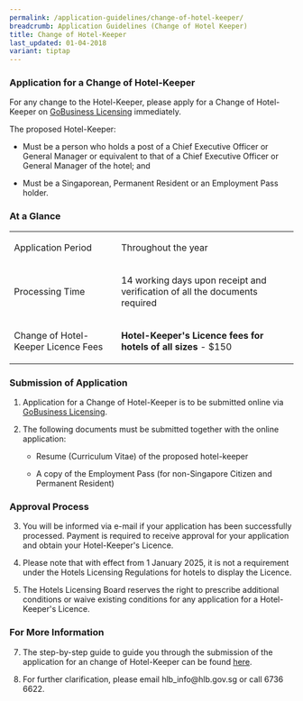 ```yaml
---
permalink: /application-guidelines/change-of-hotel-keeper/
breadcrumb: Application Guidelines (Change of Hotel Keeper)
title: Change of Hotel-Keeper
last_updated: 01-04-2018
variant: tiptap
---
```

<h3><strong>Application for a Change of Hotel-Keeper</strong></h3>
<p>For any change to the Hotel-Keeper, please apply for a Change of Hotel-Keeper
on <a href="https://dashboard.gobusiness.gov.sg/login" rel="noopener noreferrer nofollow" target="_blank">GoBusiness Licensing</a> immediately.</p>
<p>The proposed Hotel-Keeper:</p>
<ul data-tight="true" class="tight">
<li>
<p>Must be a person who holds a post of a Chief Executive Officer or General
Manager or equivalent to that of a Chief Executive Officer or General Manager
of the hotel; and</p>
</li>
<li>
<p>Must be a Singaporean, Permanent Resident or an Employment Pass holder.</p>
</li>
</ul>
<h3><strong>At a Glance</strong></h3>
<table style="minWidth: 50px">
<colgroup>
<col>
<col>
</colgroup>
<tbody>
<tr>
<td rowspan="1" colspan="1">
<p>Application Period</p>
</td>
<td rowspan="1" colspan="1">
<p>Throughout the year</p>
</td>
</tr>
<tr>
<td rowspan="1" colspan="1">
<p>Processing Time</p>
</td>
<td rowspan="1" colspan="1">
<p>14 working days upon receipt and verification of all the documents required</p>
</td>
</tr>
<tr>
<td rowspan="1" colspan="1">
<p>Change of Hotel-Keeper Licence Fees</p>
</td>
<td rowspan="1" colspan="1">
<p><strong>Hotel-Keeper's Licence fees for hotels of all sizes</strong> -
$150
<br>
</p>
</td>
</tr>
</tbody>
</table>
<h3><strong>Submission of Application</strong></h3>
<ol>
<li>
<p>Application for a Change of Hotel-Keeper is to be submitted online via
<a href="https://licence1.business.gov.sg" rel="noopener noreferrer nofollow" target="_blank">GoBusiness Licensing</a>.</p>
</li>
<li>
<p>The following documents must be submitted together with the online application:</p>
<ul data-tight="true" class="tight">
<li>
<p>Resume (Curriculum Vitae) of the proposed hotel-keeper</p>
</li>
<li>
<p>A copy of the Employment Pass (for non-Singapore Citizen and Permanent
Resident)</p>
</li>
</ul>
</li>
</ol>
<h3><strong>Approval Process</strong></h3>
<ol start="3">
<li>
<p>You will be informed via e-mail if your application has been successfully
processed. Payment is required to receive approval for your application
and obtain your Hotel-Keeper's Licence.</p>
</li>
<li>
<p>Please note that with effect from 1 January 2025, it is not a requirement
under the Hotels Licensing Regulations for hotels to display the Licence.</p>
</li>
<li>
<p>The Hotels Licensing Board reserves the right to prescribe additional
conditions or waive existing conditions for any application for a Hotel-Keeper's
Licence.</p>
</li>
</ol>
<h3><strong>For More Information</strong></h3>
<ol start="7">
<li>
<p>The step-by-step guide to guide you through the submission of the application
for an change of Hotel-Keeper can be found <a href="/files/resources/guides/guide_amendment_of_licence_2025.pdf" rel="noopener noreferrer nofollow" target="_blank">here</a>.</p>
</li>
<li>
<p>For further clarification, please email hlb_info@hlb.gov.sg or call 6736
6622.</p>
</li>
</ol>
<p></p>